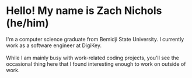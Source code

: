 # Hello! My name is Zach Nichols (he/him) 
I'm a computer science graduate from Bemidji State University. I currently work as a software engineer at DigiKey.
<br>
<br>
While I am mainly busy with work-related coding projects, you'll see the occasional thing here that I found interesting enough to work on outside of work.
